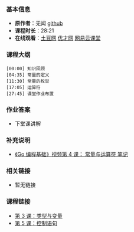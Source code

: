 <!--
author: Vincent Tian
head: https://avatars1.githubusercontent.com/u/2946214?v=3&s=400
date: 2016-02-04
title: 第 4 课：常量与运算符
tags: go语言,programing
category: go编程基础
status: publish
summary: 《Go编程基础》是一套针对 Google 出品的 Go 语言的视频语音教程，主要面向新手级别的学习者。
-->

### 基本信息

- **原作者**：无闻  [github](https://github.com/Unknwon)
- **课程时长**：28:21
- **在线观看**：[土豆网](http://www.tudou.com/programs/view/evSrdqTW9zg/) [优才网](http://www.ucai.cn/course/chapter/69/3210/4558) [网易云课堂](http://study.163.com/course/courseLearn.htm?courseId=306002#/learn/video?lessonId=421015&courseId=306002)

### 课程大纲

	[00:00] 知识回顾
	[04:35] 常量的定义
	[11:30] 常量的枚举
	[17:05] 运算符
	[27:45] 课堂作业布置
	
### 作业答案

- 下堂课讲解

### 补充说明

- [《Go 编程基础》视频第 4 课： 常量与运算符 笔记](http://www.cnblogs.com/ghj1976/archive/2013/04/24/3039578.html)

### 相关链接

- 暂无链接

### 课程链接

- [第 3 课：类型与变量](lecture3.html)
- [第 5 课：控制语句](lecture5.html)